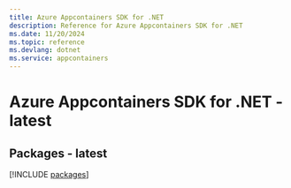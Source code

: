 ```yaml
---
title: Azure Appcontainers SDK for .NET
description: Reference for Azure Appcontainers SDK for .NET
ms.date: 11/20/2024
ms.topic: reference
ms.devlang: dotnet
ms.service: appcontainers
---
```

# Azure Appcontainers SDK for .NET - latest
## Packages - latest
[!INCLUDE [packages](appcontainers-index.md)]